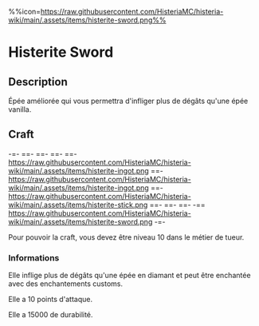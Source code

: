 %%icon=https://raw.githubusercontent.com/HisteriaMC/histeria-wiki/main/.assets/items/histerite-sword.png%%
# Histerite Sword

## Description
Épée améliorée qui vous permettra d'infliger plus de dégâts qu'une épée vanilla.

## Craft
-=-
 ==- 
 ==- 
 ==- 
 ==- https://raw.githubusercontent.com/HisteriaMC/histeria-wiki/main/.assets/items/histerite-ingot.png
 ==- https://raw.githubusercontent.com/HisteriaMC/histeria-wiki/main/.assets/items/histerite-ingot.png
 ==- https://raw.githubusercontent.com/HisteriaMC/histeria-wiki/main/.assets/items/histerite-stick.png
 ==- 
 ==- 
 ==- 
 -== https://raw.githubusercontent.com/HisteriaMC/histeria-wiki/main/.assets/items/histerite-sword.png
-=-

Pour pouvoir la craft, vous devez être niveau 10 dans le métier de tueur.

### Informations
Elle inflige plus de dégâts qu'une épée en diamant et peut être enchantée avec des enchantements customs.


Elle a 10 points d'attaque.


Elle a 15000 de durabilité.